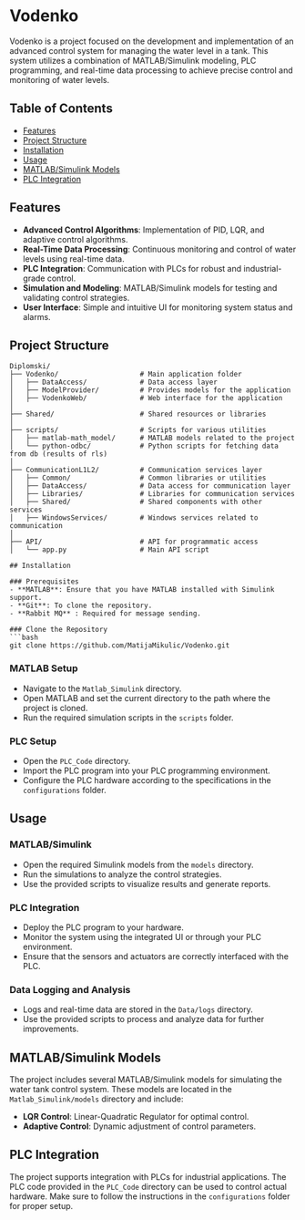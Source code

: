 
# Vodenko

Vodenko is a project focused on the development and implementation of an advanced control system for managing the water level in a tank. This system utilizes a combination of MATLAB/Simulink modeling, PLC programming, and real-time data processing to achieve precise control and monitoring of water levels.

## Table of Contents
- [Features](#features)
- [Project Structure](#project-structure)
- [Installation](#installation)
- [Usage](#usage)
- [MATLAB/Simulink Models](#matlabsimulink-models)
- [PLC Integration](#plc-integration)


## Features
- **Advanced Control Algorithms**: Implementation of PID, LQR, and adaptive control algorithms.
- **Real-Time Data Processing**: Continuous monitoring and control of water levels using real-time data.
- **PLC Integration**: Communication with PLCs for robust and industrial-grade control.
- **Simulation and Modeling**: MATLAB/Simulink models for testing and validating control strategies.
- **User Interface**: Simple and intuitive UI for monitoring system status and alarms.

## Project Structure
```
Diplomski/
├── Vodenko/                    # Main application folder
│   ├── DataAccess/             # Data access layer
│   ├── ModelProvider/          # Provides models for the application
│   ├── VodenkoWeb/             # Web interface for the application
│
├── Shared/                     # Shared resources or libraries
│
├── scripts/                    # Scripts for various utilities
│   ├── matlab-math_model/      # MATLAB models related to the project
│   └── python-odbc/            # Python scripts for fetching data from db (results of rls)
│
├── CommunicationL1L2/          # Communication services layer
│   ├── Common/                 # Common libraries or utilities
│   ├── DataAccess/             # Data access for communication layer
│   ├── Libraries/              # Libraries for communication services
│   ├── Shared/                 # Shared components with other services
│   ├── WindowsServices/        # Windows services related to communication
│
├── API/                        # API for programmatic access
│   └── app.py                  # Main API script

## Installation

### Prerequisites
- **MATLAB**: Ensure that you have MATLAB installed with Simulink support.
- **Git**: To clone the repository.
- **Rabbit MQ** : Required for message sending.

### Clone the Repository
```bash
git clone https://github.com/MatijaMikulic/Vodenko.git
```

### MATLAB Setup
- Navigate to the `Matlab_Simulink` directory.
- Open MATLAB and set the current directory to the path where the project is cloned.
- Run the required simulation scripts in the `scripts` folder.

### PLC Setup
- Open the `PLC_Code` directory.
- Import the PLC program into your PLC programming environment.
- Configure the PLC hardware according to the specifications in the `configurations` folder.

## Usage

### MATLAB/Simulink
- Open the required Simulink models from the `models` directory.
- Run the simulations to analyze the control strategies.
- Use the provided scripts to visualize results and generate reports.

### PLC Integration
- Deploy the PLC program to your hardware.
- Monitor the system using the integrated UI or through your PLC environment.
- Ensure that the sensors and actuators are correctly interfaced with the PLC.

### Data Logging and Analysis
- Logs and real-time data are stored in the `Data/logs` directory.
- Use the provided scripts to process and analyze data for further improvements.

## MATLAB/Simulink Models
The project includes several MATLAB/Simulink models for simulating the water tank control system. These models are located in the `Matlab_Simulink/models` directory and include:

- **LQR Control**: Linear-Quadratic Regulator for optimal control.
- **Adaptive Control**: Dynamic adjustment of control parameters.

## PLC Integration
The project supports integration with PLCs for industrial applications. The PLC code provided in the `PLC_Code` directory can be used to control actual hardware. Make sure to follow the instructions in the `configurations` folder for proper setup.
